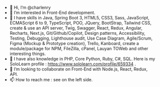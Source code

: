 - 👋 Hi, I’m @charlenry
- 👀 I’m interested in Front-End development.
- 🌱 I have skills in Java, Spring Boot 3, HTML5, CSS3, Sass, JavaScript, ECMAScript 6 to 9, TypeScript, POO, JQuery, BootStrap, Tailwind CSS, create & use an API server, Twig, Swagger, React, Redux, Angular, Recharts, Next.js, Git/Github/Copilot, Design patterns, Accessibility, Testing, Debugging, Lighthouse audit, Use Case Diagram, Agile/Scrum, Figma (Mockup & Prototype creation), Trello, Kanboard, create a module/package for NPM, FileZilla, cPanel, Lauyan TOWeb and other interesting things.
- 🌱 I have also knowledge in PHP, Core Python, Ruby, C#, SQL. Here is my SoloLearn profile : https://www.sololearn.com/profile/659334 .
- 💞️ I’m looking to collaborate on Front-End with Node.js, React, Redux, API.
- 📫 How to reach me : see on the left side.

<!---
charlenry/charlenry is a ✨ special ✨ repository because its `README.md` (this file) appears on your GitHub profile.
You can click the Preview link to take a look at your changes.
--->
